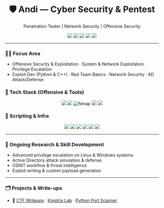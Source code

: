 <!-- Header -->
<h1 align="center">🛡️ Andi — Cyber Security & Pentest</h1>
<p align="center">Penetration Tester | Network Security | Offensive Security</p>

<!-- Quick Links / Social -->
<p align="center">
  <a href="https://x.com/aprsty_"><img src="https://img.shields.io/badge/X-000000?style=for-the-badge&logo=x&logoColor=white" /></a>
  <a href="https://www.linkedin.com/in/USERNAME"><img src="https://img.shields.io/badge/LinkedIn-0A66C2?style=for-the-badge&logo=linkedin&logoColor=white" /></a>
  <a href="https://app.hackthebox.com/profile/USERNAME"><img src="https://img.shields.io/badge/Hack%20The%20Box-9FEF00?style=for-the-badge&logo=hackthebox&logoColor=111" /></a>
  <a href="https://medium.com/@andiprsty.n"><img src="https://img.shields.io/badge/Medium-12100E?style=for-the-badge&logo=medium&logoColor=white" /></a>
  <a href="https://www.facebook.com/andi.pras.308734/"><img src="https://img.shields.io/badge/Facebook-1877F2?style=for-the-badge&logo=facebook&logoColor=white" /></a>
</p>

---

### 👨‍💻 Focus Area
- Offensive Security & Exploitation · System & Network Exploitation · Privilege Escalation 
- Exploit Dev (Python & C++) · Red Team Basics · Network Security · AD Attack/Defense 

### 🧰 Tech Stack (Offensive & Tools)
<p align="center">
  <img src="https://img.shields.io/badge/Burp%20Suite-FF6633?style=for-the-badge&logo=burpsuite&logoColor=white" />
  <img src="https://img.shields.io/badge/Wireshark-1679A7?style=for-the-badge&logo=wireshark&logoColor=white" />
  <img src="https://img.shields.io/badge/Nmap-9FEF00?style=for-the-badge&logoColor=111" alt="Nmap" />
  <img src="https://img.shields.io/badge/Metasploit-2A8ECA?style=for-the-badge&logo=metasploit&logoColor=white" />
  <img src="https://img.shields.io/badge/OWASP-000000?style=for-the-badge&logo=owasp&logoColor=white" />
</p>

### 🧪 Scripting & Infra
<p align="center">
  <img src="https://img.shields.io/badge/Python-3776AB?style=for-the-badge&logo=python&logoColor=white" />
  <img src="https://img.shields.io/badge/C++-00599C?style=for-the-badge&logo=cplusplus&logoColor=white" />
  <img src="https://img.shields.io/badge/Bash-121011?style=for-the-badge&logo=gnubash&logoColor=white" />
  <img src="https://img.shields.io/badge/PowerShell-2CA5E0?style=for-the-badge&logo=powershell&logoColor=white" />
  <img src="https://img.shields.io/badge/Docker-2496ED?style=for-the-badge&logo=docker&logoColor=white" />
  <img src="https://img.shields.io/badge/Git-F05032?style=for-the-badge&logo=git&logoColor=white" />
</p>

---

### 🧩 Ongoing Research & Skill Development
- Advanced privilege escalation on Linux & Windows systems  
- Active Directory attack simulation & defense  
- OSINT workflow & threat intelligence  
- Exploit writing & custom payload generation

---

### 🗂️ Projects & Write-ups
- 🔗 <a href="https://github.com/USERNAME/CTF-Writeups">CTF Writeups</a> ·
  <a href="https://github.com/USERNAME/Kioptrix-Writeup">Kioptrix Lab</a> ·
  <a href="https://github.com/USERNAME/PortScanner">Python Port Scanner</a>




